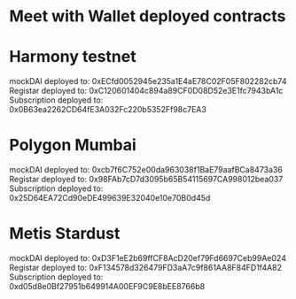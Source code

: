 # Meet with Wallet deployed contracts

# Harmony testnet

mockDAI deployed to: 0xECfd0052945e235a1E4aE78C02F05F802282cb74
Registar deployed to: 0xC120601404c894a89CF0D08D52e3E1fc7943bA1c
Subscription deployed to: 0x0B63ea2262CD64fE3A032Fc220b5352Ff98c7EA3

# Polygon Mumbai

mockDAI deployed to: 0xcb7f6C752e00da963038f1BaE79aafBCa8473a36
Registar deployed to: 0x98FAb7cD7d3095b65B54115697CA998012bea037
Subscription deployed to: 0x25D64EA72Cd90eDE499639E32040e10e70B0d45d

# Metis Stardust

mockDAI deployed to: 0xD3F1eE2b69ffCF8AcD20ef79Fd6697Ceb99Ae024
Registar deployed to: 0xF134578d326479FD3aA7c9f861AA8F84FD1f4A82
Subscription deployed to: 0xd05d8e0Bf27951b649914A00EF9C9E8bEE8766b8